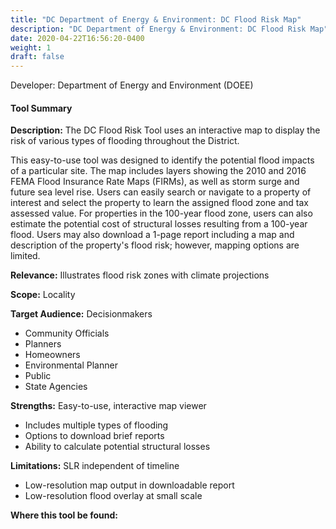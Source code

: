 ```yaml
---
title: "DC Department of Energy & Environment: DC Flood Risk Map"
description: "DC Department of Energy & Environment: DC Flood Risk Map"
date: 2020-04-22T16:56:20-0400
weight: 1
draft: false
---
```

Developer: Department of Energy and Environment (DOEE)

#### Tool Summary
**Description:** The DC Flood Risk Tool uses an interactive map to display the risk of various types of flooding throughout the District. 

This easy-to-use tool was designed to identify the potential flood impacts of a particular site. The map includes layers showing the 2010 and 2016 FEMA Flood Insurance Rate Maps (FIRMs), as well as storm surge and future sea level rise. Users can easily search or navigate to a property of interest and select the property to learn the assigned flood zone and tax assessed value. For properties in the 100-year flood zone, users can also estimate the potential cost of structural losses resulting from a 100-year flood. Users may also download a 1-page report including a map and description of the property's flood risk; however, mapping options are limited. 



**Relevance:** Illustrates flood risk zones with climate projections

**Scope:** Locality

**Target Audience:** Decisionmakers
* Community Officials
* Planners
* Homeowners
* Environmental Planner
* Public
* State Agencies

**Strengths:** Easy-to-use, interactive map viewer
* Includes multiple types of flooding
* Options to download brief reports
* Ability to calculate potential structural losses

**Limitations:** SLR independent of timeline
* Low-resolution map output in downloadable report
* Low-resolution flood overlay at small scale

**Where this tool be found:** 
